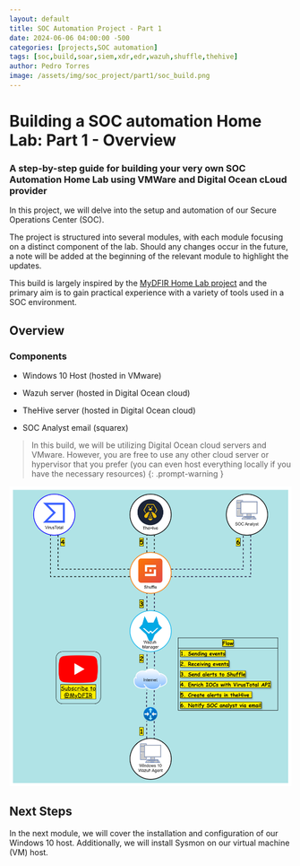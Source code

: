 ```yaml
---
layout: default
title: SOC Automation Project - Part 1
date: 2024-06-06 04:00:00 -500
categories: [projects,SOC automation]
tags: [soc,build,soar,siem,xdr,edr,wazuh,shuffle,thehive]
author: Pedro Torres
image: /assets/img/soc_project/part1/soc_build.png
---
```


# Building a SOC automation Home Lab: Part 1 - Overview

### A step-by-step guide for building your very own SOC Automation Home Lab using VMWare and Digital Ocean cLoud provider

In this project, we will delve into the setup and automation of our Secure Operations Center (SOC).

The project is structured into several modules, with each module focusing on a distinct component of the lab. Should any changes occur in the future, a note will be added at the beginning of the relevant module to highlight the updates.

This build is largely inspired by the [MyDFIR Home Lab project](https://youtu.be/Lb_ukgtYK_U?si=yr7cF7uzDXVWlLt1) and the primary aim is to gain practical experience with a variety of tools used in a SOC environment.

## Overview

### Components

* Windows 10 Host (hosted in VMware)

* Wazuh server (hosted in Digital Ocean cloud) 

* TheHive server (hosted in Digital Ocean cloud) 

* SOC Analyst email (squarex)  

> In this build, we will be utilizing Digital Ocean cloud servers and VMware. However, you are free to use any other cloud server or hypervisor that you prefer (you can even host everything locally if you have the necessary resources)
{: .prompt-warning }

![Diagram](/assets/img/soc_project/part1/socautomation3.drawio.svg)

## Next Steps

In the next module, we will cover the installation and configuration of our Windows 10 host. Additionally, we will install Sysmon on our virtual machine (VM) host.
